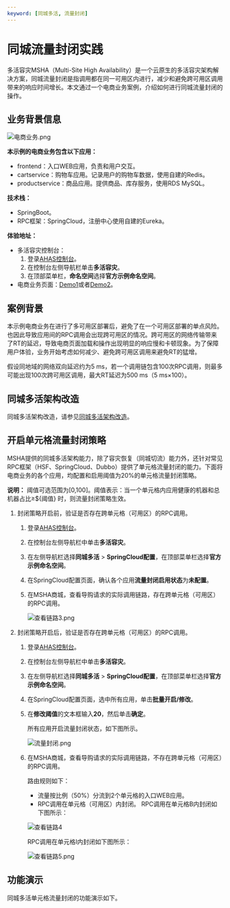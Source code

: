 ```yaml
---
keyword: [同城多活, 流量封闭]
---
```


# 同城流量封闭实践

多活容灾MSHA（Multi-Site High Availability）是一个云原生的多活容灾架构解决⽅案，同城流量封闭是指调用都在同一可用区内进行，减少和避免跨可用区调用带来的响应时间增长。本文通过一个电商业务案例，介绍如何进行同城流量封闭的操作。

## 业务背景信息

![电商业务.png](https://static-aliyun-doc.oss-accelerate.aliyuncs.com/assets/img/zh-CN/5347231261/p275058.png)

**本示例的电商业务包含以下应用：**

-   frontend：入口WEB应用，负责和用户交互。
-   cartservice：购物车应用。记录用户的购物车数据，使用自建的Redis。
-   productservice：商品应用。提供商品、库存服务，使用RDS MySQL。

**技术栈：**

-   SpringBoot。
-   RPC框架：SpringCloud，注册中心使用自建的Eureka。

**体验地址：**

-   多活容灾控制台：
    1.  登录[AHAS控制台](https://ahas.console.aliyun.com)。
    2.  在控制台左侧导航栏单击**多活容灾**。
    3.  在顶部菜单栏，**命名空间**选择**官方示例命名空间**。
-   电商业务页面：[Demo1](http://47.99.241.9)或者[Demo2](http://39.97.187.41)。

## 案例背景

本示例电商业务在进行了多可用区部署后，避免了在一个可用区部署的单点风险。也因此导致应用间的RPC调用会出现跨可用区的情况。跨可用区的网络传输带来了RT的延迟，导致电商页面加载和操作出现明显的响应慢和卡顿现象。为了保障用户体验，业务开始考虑如何减少、避免跨可用区调用来避免RT的猛增。

假设同地域的网络双向延迟约为5 ms，若一个调用链包含100次RPC调用，则最多可能出现100次跨可用区调用，最大RT延迟为500 ms（5 ms×100）。

## 同城多活架构改造

同城多活架构改造，请参见[同城多活架构改造](/cn.zh-CN/多活容灾/最佳实践/同城多活架构实践.md)。

## 开启单元格流量封闭策略

MSHA提供的同城多活架构能力，除了容灾恢复（同城切流）能力外，还针对常见RPC框架（HSF、SpringCloud、Dubbo）提供了单元格流量封闭的能力。下面将电商业务的各个应用，均配置和启用阈值为20%的单元格流量封闭策略。

**说明：** 阈值可选范围为\[0,100\]。阈值表示：当一个单元格内应用健康的机器和总机器占比≥$\{阈值\} 时，则流量封闭策略生效。

1.  封闭策略开启前，验证是否存在跨单元格（可用区）的RPC调用。

    1.  登录[AHAS控制台](https://ahas.console.aliyun.com)。

    2.  在控制台左侧导航栏中单击**多活容灾**。

    3.  在左侧导航栏选择**同城多活** \> **SpringCloud配置**，在顶部菜单栏选择**官方示例命名空间**。

    4.  在SpringCloud配置页面，确认各个应用**流量封闭启用状态**为**未配置**。

    5.  在MSHA商城，查看导购请求的实际调用链路，存在跨单元格（可用区）的RPC调用。

        ![查看链路3.png](https://static-aliyun-doc.oss-accelerate.aliyuncs.com/assets/img/zh-CN/9847331261/p275119.png)

2.  封闭策略开启后，验证是否存在跨单元格（可用区）的RPC调用。

    1.  登录[AHAS控制台](https://ahas.console.aliyun.com)。

    2.  在控制台左侧导航栏中单击**多活容灾**。

    3.  在左侧导航栏选择**同城多活** \> **SpringCloud配置**，在顶部菜单栏选择**官方示例命名空间**。

    4.  在SpringCloud配置页面，选中所有应用，单击**批量开启/修改**。

    5.  在**修改阈值**的文本框输入**20**，然后单击**确定**。

        所有应用开启流量封闭状态，如下图所示。

        ![流量封闭.png](https://static-aliyun-doc.oss-accelerate.aliyuncs.com/assets/img/zh-CN/0947331261/p275120.png)

    6.  在MSHA商城，查看导购请求的实际调用链路，不存在跨单元格（可用区）的RPC调用。

        路由规则如下：

        -   流量按比例（50%）分流到2个单元格的入口WEB应用。
        -   RPC调用在单元格（可用区）内封闭。
        RPC调用在单元格B内封闭如下图所示：

        ![查看链路4](https://static-aliyun-doc.oss-accelerate.aliyuncs.com/assets/img/zh-CN/0947331261/p275121.png)

        RPC调用在单元格I内封闭如下图所示：

        ![查看链路5.png](https://static-aliyun-doc.oss-accelerate.aliyuncs.com/assets/img/zh-CN/0947331261/p275122.png)


## 功能演示

同城多活单元格流量封闭的功能演示如下。



